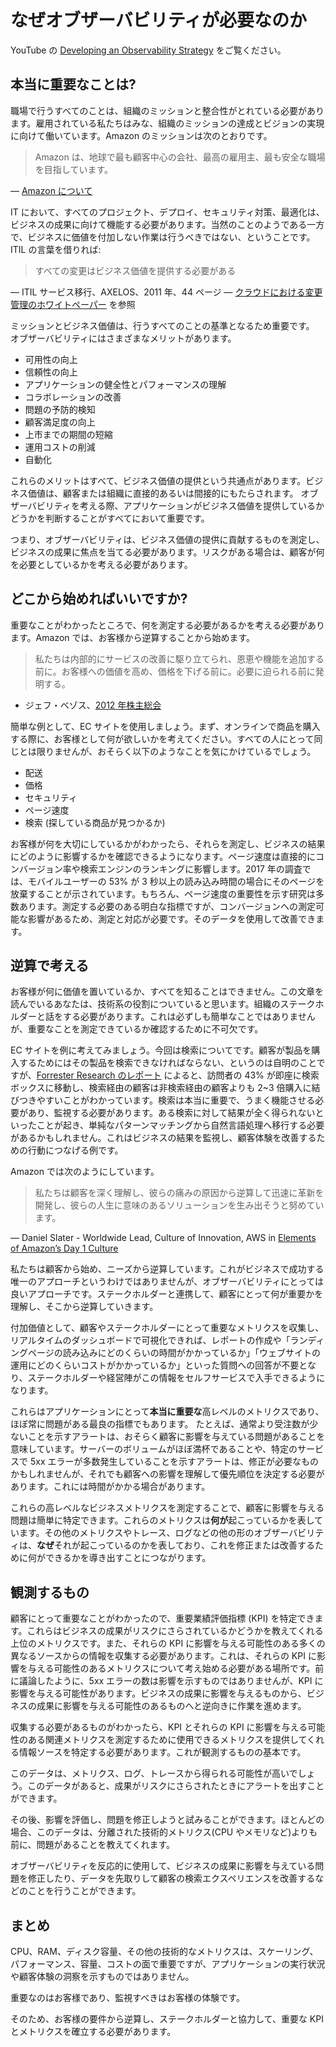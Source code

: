 # なぜオブザーバビリティが必要なのか

YouTube の [Developing an Observability Strategy](https://www.youtube.com/watch?v=Ub3ATriFapQ) をご覧ください。

## 本当に重要なことは?

職場で行うすべてのことは、組織のミッションと整合性がとれている必要があります。雇用されている私たちはみな、組織のミッションの達成とビジョンの実現に向けて働いています。Amazon のミッションは次のとおりです。

> Amazon は、地球で最も顧客中心の会社、最高の雇用主、最も安全な職場を目指しています。 

— [Amazon について](https://www.aboutamazon.com/about-us)

IT において、すべてのプロジェクト、デプロイ、セキュリティ対策、最適化は、ビジネスの成果に向けて機能する必要があります。当然のことのようである一方で、ビジネスに価値を付加しない作業は行うべきではない、ということです。ITIL の言葉を借りれば:

> すべての変更はビジネス価値を提供する必要がある

— ITIL サービス移行、AXELOS、2011 年、44 ページ 
— [クラウドにおける変更管理のホワイトペーパー](https://docs.aws.amazon.com/whitepapers/latest/change-management-in-the-cloud/change-management-in-the-cloud.html) を参照

ミッションとビジネス価値は、行うすべてのことの基準となるため重要です。
オブザーバビリティにはさまざまなメリットがあります。

- 可用性の向上
- 信頼性の向上 
- アプリケーションの健全性とパフォーマンスの理解
- コラボレーションの改善
- 問題の予防的検知
- 顧客満足度の向上
- 上市までの期間の短縮
- 運用コストの削減
- 自動化

これらのメリットはすべて、ビジネス価値の提供という共通点があります。ビジネス価値は、顧客または組織に直接的あるいは間接的にもたらされます。
オブザーバビリティを考える際、アプリケーションがビジネス価値を提供しているかどうかを判断することがすべてにおいて重要です。

つまり、オブザーバビリティは、ビジネス価値の提供に貢献するものを測定し、ビジネスの成果に焦点を当てる必要があります。リスクがある場合は、顧客が何を必要としているかを考える必要があります。

## どこから始めればいいですか?

重要なことがわかったところで、何を測定する必要があるかを考える必要があります。Amazon では、お客様から逆算することから始めます。

> 私たちは内部的にサービスの改善に駆り立てられ、恩恵や機能を追加する前に。お客様への価値を高め、価格を下げる前に。必要に迫られる前に発明する。

- ジェフ・ベゾス、[2012 年株主総会](https://s2.q4cdn.com/299287126/files/doc_financials/annual/2012-Shareholder-Letter.pdf)

簡単な例として、EC サイトを使用しましょう。まず、オンラインで商品を購入する際に、お客様として何が欲しいかを考えてください。すべての人にとって同じとは限りませんが、おそらく以下のようなことを気にかけているでしょう。

- 配送
- 価格
- セキュリティ 
- ページ速度
- 検索 (探している商品が見つかるか)

お客様が何を大切にしているかがわかったら、それらを測定し、ビジネスの結果にどのように影響するかを確認できるようになります。ページ速度は直接的にコンバージョン率や検索エンジンのランキングに影響します。2017 年の調査では、モバイルユーザーの 53% が 3 秒以上の読み込み時間の場合にそのページを放棄することが示されています。もちろん、ページ速度の重要性を示す研究は多数あります。測定する必要のある明白な指標ですが、コンバージョンへの測定可能な影響があるため、測定と対応が必要です。そのデータを使用して改善できます。

## 逆算で考える

お客様が何に価値を置いているか、すべてを知ることはできません。この文章を読んでいるあなたは、技術系の役割についていると思います。組織のステークホルダーと話をする必要があります。これは必ずしも簡単なことではありませんが、重要なことを測定できているか確認するために不可欠です。

EC サイトを例に考えてみましょう。今回は検索についてです。顧客が製品を購入するためにはその製品を検索できなければならない、というのは自明のことですが、[Forrester Research のレポート](https://www.forrester.com/report/MustHave+eCommerce+Features/-/E-RES89561) によると、訪問者の 43% が即座に検索ボックスに移動し、検索経由の顧客は非検索経由の顧客よりも 2~3 倍購入に結びつきやすいことがわかっています。検索は本当に重要で、うまく機能させる必要があり、監視する必要があります。ある検索に対して結果が全く得られないといったことが起き、単純なパターンマッチングから自然言語処理へ移行する必要があるかもしれません。これはビジネスの結果を監視し、顧客体験を改善するための行動につなげる例です。  

Amazon では次のようにしています。

> 私たちは顧客を深く理解し、彼らの痛みの原因から逆算して迅速に革新を開発し、彼らの人生に意味のあるソリューションを生み出そうと努めています。

— Daniel Slater - Worldwide Lead, Culture of Innovation, AWS in [Elements of Amazon’s Day 1 Culture](https://aws.amazon.com/executive-insights/content/how-amazon-defines-and-operationalizes-a-day-1-culture/)

私たちは顧客から始め、ニーズから逆算しています。これがビジネスで成功する唯一のアプローチというわけではありませんが、オブザーバビリティにとっては良いアプローチです。ステークホルダーと連携して、顧客にとって何が重要かを理解し、そこから逆算していきます。  

付加価値として、顧客やステークホルダーにとって重要なメトリクスを収集し、リアルタイムのダッシュボードで可視化できれば、レポートの作成や「ランディングページの読み込みにどのくらいの時間がかかっているか」「ウェブサイトの運用にどのくらいコストがかかっているか」といった質問への回答が不要となり、ステークホルダーや経営陣がこの情報をセルフサービスで入手できるようになります。  

これらはアプリケーションにとって**本当に重要な**高レベルのメトリクスであり、ほぼ常に問題がある最良の指標でもあります。 たとえば、通常より受注数が少ないことを示すアラートは、おそらく顧客に影響を与えている問題があることを意味しています。サーバーのボリュームがほぼ満杯であることや、特定のサービスで 5xx エラーが多数発生していることを示すアラートは、修正が必要なものかもしれませんが、それでも顧客への影響を理解して優先順位を決定する必要があります。これには時間がかかる場合があります。  

これらの高レベルなビジネスメトリクスを測定することで、顧客に影響を与える問題は簡単に特定できます。これらのメトリクスは**何が**起こっているかを表しています。その他のメトリクスやトレース、ログなどの他の形のオブザーバビリティは、**なぜ**それが起こっているのかを表しており、これを修正または改善するために何ができるかを導き出すことにつながります。

## 観測するもの

顧客にとって重要なことがわかったので、重要業績評価指標 (KPI) を特定できます。これらはビジネスの成果がリスクにさらされているかどうかを教えてくれる上位のメトリクスです。また、それらの KPI に影響を与える可能性のある多くの異なるソースからの情報を収集する必要があります。これは、それらの KPI に影響を与える可能性のあるメトリクスについて考え始める必要がある場所です。前に議論したように、5xx エラーの数は影響を示すものではありませんが、KPI に影響を与える可能性があります。ビジネスの成果に影響を与えるものから、ビジネスの成果に影響を与える可能性のあるものへと逆向きに作業を進めます。

収集する必要があるものがわかったら、KPI とそれらの KPI に影響を与える可能性のある関連メトリクスを測定するために使用できるメトリクスを提供してくれる情報ソースを特定する必要があります。これが観測するものの基本です。

このデータは、メトリクス、ログ、トレースから得られる可能性が高いでしょう。このデータがあると、成果がリスクにさらされたときにアラートを出すことができます。

その後、影響を評価し、問題を修正しようと試みることができます。ほとんどの場合、このデータは、分離された技術的メトリクス(CPU やメモリなど)よりも前に、問題があることを教えてくれます。

オブザーバビリティを反応的に使用して、ビジネスの成果に影響を与えている問題を修正したり、データを先取りして顧客の検索エクスペリエンスを改善するなどのことを行うことができます。

## まとめ

CPU、RAM、ディスク容量、その他の技術的なメトリクスは、スケーリング、パフォーマンス、容量、コストの面で重要ですが、アプリケーションの実行状況や顧客体験の洞察を示すものではありません。

重要なのはお客様であり、監視すべきはお客様の体験です。

そのため、お客様の要件から逆算し、ステークホルダーと協力して、重要な KPI とメトリクスを確立する必要があります。
